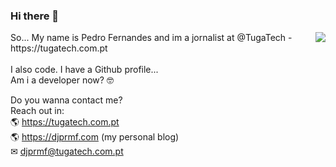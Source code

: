 ### Hi there 👋

<img align="right" src="https://github.githubassets.com/images/mona-whisper.gif"/>
So... My name is Pedro Fernandes and im a jornalist at @TugaTech - https://tugatech.com.pt
<br/><br/>
I also code. I have a Github profile... <br/>
Am i a developer now? 🤓

Do you wanna contact me?<br/>
Reach out in: <br/>
🌎 https://tugatech.com.pt <br/>
🌎 https://djprmf.com (my personal blog)<br/>
✉ djprmf@tugatech.com.pt <br/>


